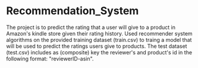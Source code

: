 # Recommendation_System

The project is to predict the rating that a user will give to a product in Amazon's kindle store given their rating history. 
 Used recommender system algorithms on the provided training dataset (train.csv) to traing a model that will be used to predict the ratings users give to products. The test dataset (test.csv) includes as (composite) key the reviewer's and product's id in the following format: "reviewerID-asin".
 
